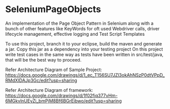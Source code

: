 # SeleniumPageObjects
An implementation of the Page Object Pattern in Selenium along with a bunch of other features like KeyWords for oft used Webdriver calls, driver lifecycle management, effective logging and Test Script Templates

To use this project, branch it to your eclipse, build the maven and generate a jar. Copy this jar as a dependency into your testing project
On this project write test cases in the same way as tests have been written in src/test/java, that will be the best way to proceed.


Refer Architecture Diagram of Sample Project:
https://docs.google.com/drawings/d/1_ec_T156SU7JZl3okAhNSzP0dtVPpD_RMdXIDAJp3Gc/edit?usp=sharing

Refer Architecture Diagram of framework:
https://docs.google.com/drawings/d/1f02fiq377vHm-6MGkvlnUEyZi_bmPjM8Bf6BGrEibwo/edit?usp=sharing
